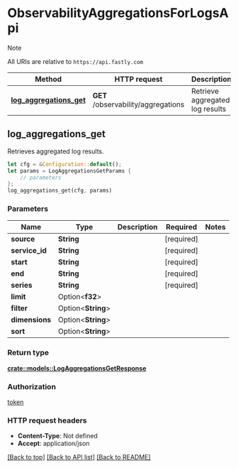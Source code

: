 # ObservabilityAggregationsForLogsApi

> [!NOTE]
> All URIs are relative to `https://api.fastly.com`

Method | HTTP request | Description
------ | ------------ | -----------
[**log_aggregations_get**](ObservabilityAggregationsForLogsApi.md#log_aggregations_get) | **GET** /observability/aggregations | Retrieve aggregated log results



## log_aggregations_get

Retrieves aggregated log results.

```rust
let cfg = &Configuration::default();
let params = LogAggregationsGetParams {
    // parameters
};
log_aggregations_get(cfg, params)
```

### Parameters


Name | Type | Description  | Required | Notes
------------- | ------------- | ------------- | ------------- | -------------
**source** | **String** |  | [required] |
**service_id** | **String** |  | [required] |
**start** | **String** |  | [required] |
**end** | **String** |  | [required] |
**series** | **String** |  | [required] |
**limit** | Option\<**f32**> |  |  |
**filter** | Option\<**String**> |  |  |
**dimensions** | Option\<**String**> |  |  |
**sort** | Option\<**String**> |  |  |

### Return type

[**crate::models::LogAggregationsGetResponse**](LogAggregationsGetResponse.md)

### Authorization

[token](../README.md#token)

### HTTP request headers

- **Content-Type**: Not defined
- **Accept**: application/json

[[Back to top]](#) [[Back to API list]](../README.md#documentation-for-api-endpoints) [[Back to README]](../README.md)

